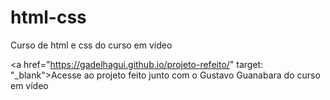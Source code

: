 # html-css
 Curso de html e css do curso em video

 <a href="https://gadelhagui.github.io/projeto-refeito/" target: "_blank">Acesse ao projeto feito junto com o Gustavo Guanabara do curso em vídeo</a>
